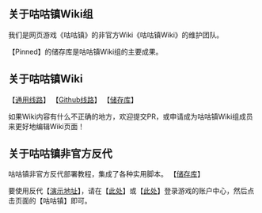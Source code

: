 ## 关于咕咕镇Wiki组
我们是网页游戏《咕咕镇》的非官方Wiki《咕咕镇Wiki》的维护团队。

【Pinned】的储存库是咕咕镇Wiki组的主要成果。   

## 关于咕咕镇Wiki
【[通用线路](https://gu.inari.site/Wiki)】   【[Github线路](https://gugutown.github.io/Wiki)】   【[储存库](https://github.com/GuguTown/Wiki)】

如果Wiki内容有什么不正确的地方，欢迎提交PR，或申请成为咕咕镇Wiki组成员来更好地编辑Wiki页面！

## 关于咕咕镇非官方反代
咕咕镇非官方反代部署教程，集成了各种实用脚本。 【[储存库](https://github.com/GuguTown/Proxy)】 

要使用反代【[演示地址](https://momo.inari.site)】，请在【[此处](https://kf.inari.site)】或【[此处](https://mkf.inari.site)】登录游戏的账户中心，然后点击页面的【咕咕镇】即可。




<!--
**Here are some ideas to get you started:**

🙋‍♀️ A short introduction - what is your organization all about?
🌈 Contribution guidelines - how can the community get involved?
👩‍💻 Useful resources - where can the community find your docs? Is there anything else the community should know?
🍿 Fun facts - what does your team eat for breakfast?
🧙 Remember, you can do mighty things with the power of [Markdown](https://docs.github.com/github/writing-on-github/getting-started-with-writing-and-formatting-on-github/basic-writing-and-formatting-syntax)
-->
